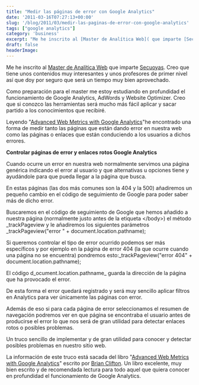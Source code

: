 ```yaml
---
title: "Medir las páginas de error con Google Analytics"
date: '2011-03-16T07:27:13+00:00'
slug: '/blog/2011/03/medir-las-paginas-de-error-con-google-analytics'
tags: ["google analytics"]
category: 'business'
excerpt: "Me he inscrito al [Master de Analítica Web]( que imparte [Secuoyas]("
draft: false
headerImage:
---
```

Me he inscrito al [Master de Analítica Web](http://www.secuoyasacademy.com/master-analitica-web.html) que imparte [Secuoyas](http://static.squarespace.com/static/5303797ae4b0c6ad9e43f072/5303ce80e4b0400995a883d6/5303cf35e4b0400995a88b0c/1392758581676/?format=original). Creo que tiene unos contenidos muy interesantes y unos profesores de primer nivel así que doy por seguro que será un tiempo muy bien aprovechado.

Como preparación para el master me estoy estudiando en profundidad el funcionamiento de Google Analytics, AdWords y Website Optimizer. Creo que si conozco las herramientas será mucho más fácil aplicar y sacar partido a los conocimientos que recibiré.

Leyendo "[Advanced Web Metrics with Google Analytics](http://static.squarespace.com/static/5303797ae4b0c6ad9e43f072/5303ce80e4b0400995a883d6/5303cf35e4b0400995a88b0c/1392758581676/?format=original)"he encontrado una forma de medir tanto las páginas que están dando error en nuestra web como las páginas o enlaces que están conduciendo a los usuarios a dichos errores.

**Controlar páginas de error y enlaces rotos Google Analytics**

Cuando ocurre un error en nuestra web normalmente servimos una página genérica indicando el error al usuario y que alternativas u opciones tiene y ayudándole para que pueda llegar a la página que busca.

En estas páginas (las dos más comunes son la 404 y la 500) añadiremos un pequeño cambio en el código de seguimiento de Google para poder saber más de dicho error.

Buscaremos en el código de seguimiento de Google que hemos añadido a nuestra página (normalmente justo antes de la etiqueta \</body\>) el método \_trackPageview y le añadiremos los siguientes parámetros \_trackPageview("error " + document.location.pathname);

Si queremos controlar el tipo de error ocurrido podemos ser más específicos y por ejemplo en la página de error 404 (la que ocurre cuando una página no se encuentra) pondremos esto:\_trackPageview("error 404" + document.location.pathname);

El código d_ocument.location.pathname_ guarda la dirección de la página que ha provocado el error.

De esta forma el error quedará registrado y será muy sencillo aplicar filtros en Analytics para ver únicamente las páginas con error.

Además de eso si para cada página de error seleccionamos el resumen de navegación podremos ver en que página se encontraba el usuario antes de producirse el error lo que nos será de gran utilidad para detectar enlaces rotos o posibles problemas.

Un truco sencillo de implementar y de gran utilidad para conocer y detectar posibles problemas en nuestro sitio web.

La información de este truco está sacada del libro "[Advanced Web Metrics with Google Analytics](http://static.squarespace.com/static/5303797ae4b0c6ad9e43f072/5303ce80e4b0400995a883d6/5303cf35e4b0400995a88b0c/1392758581676/?format=original)" escrito por [Brian Clifton](http://www.advanced-web-metrics.com/blog/about-brian-clifton/). Un libro excelente, muy bien escrito y de recomendada lectura para todo aquel que quiera conocer en profundidad el funcionamiento de Google Analytics.
